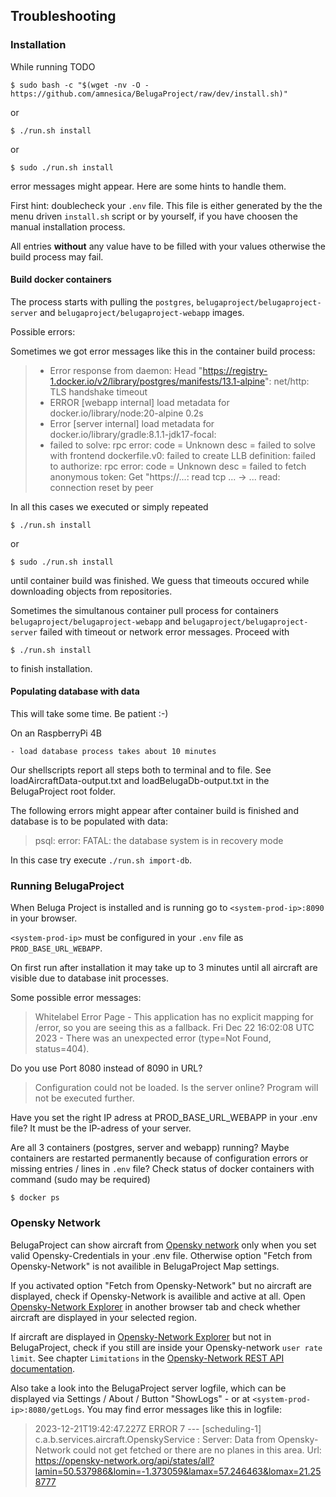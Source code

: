 ## Troubleshooting

### Installation

While running TODO
```
$ sudo bash -c "$(wget -nv -O - https://github.com/amnesica/BelugaProject/raw/dev/install.sh)"
```
or

```
$ ./run.sh install
```

or

```
$ sudo ./run.sh install
```

error messages might appear. Here are some hints to handle them.

First hint: doublecheck your `.env` file. This file is either generated by the the menu driven `install.sh` script or by yourself, if you have choosen the manual installation process.

All entries **without** any value have to be filled with your values otherwise the build process may fail.

#### Build docker containers

The process starts with pulling the `postgres`, `belugaproject/belugaproject-server` and `belugaproject/belugaproject-webapp` images.

Possible errors:

Sometimes we got error messages like this in the container build process:

> - Error response from daemon: Head "https://registry-1.docker.io/v2/library/postgres/manifests/13.1-alpine": net/http: TLS handshake timeout
> - ERROR [webapp internal] load metadata for docker.io/library/node:20-alpine 0.2s
> - Error [server internal] load metadata for docker.io/library/gradle:8.1.1-jdk17-focal:
> - failed to solve: rpc error: code = Unknown desc = failed to solve with frontend dockerfile.v0: failed to create LLB definition: failed to authorize: rpc error: code = Unknown desc = failed to fetch anonymous token: Get "https://...: read tcp ... -> ... read: connection reset by peer

In all this cases we executed or simply repeated

```
$ ./run.sh install
```
or

```
$ sudo ./run.sh install
```

until container build was finished. We guess that timeouts occured while downloading objects from repositories.

Sometimes the simultanous container pull process for containers `belugaproject/belugaproject-webapp` and `belugaproject/belugaproject-server` failed with timeout or network error messages. Proceed with

```
$ ./run.sh install
```

to finish installation.

#### Populating database with data

This will take some time. Be patient :-)

On an RaspberryPi 4B

    - load database process takes about 10 minutes

Our shellscripts report all steps both to terminal and to file. See loadAircraftData-output.txt and loadBelugaDb-output.txt in the BelugaProject root folder.

The following errors might appear after container build is finished and database is to be populated with data:

> psql: error: FATAL: the database system is in recovery mode

In this case try execute `./run.sh import-db`.

### Running BelugaProject

When Beluga Project is installed and is running go to `<system-prod-ip>:8090` in your browser.

`<system-prod-ip>` must be configured in your `.env` file as `PROD_BASE_URL_WEBAPP`.

On first run after installation it may take up to 3 minutes until all aircraft are visible due to database init processes.

Some possible error messages:

> Whitelabel Error Page - This application has no explicit mapping for /error, so you are seeing this as a fallback. Fri Dec 22 16:02:08 UTC 2023 - There was an unexpected error (type=Not Found, status=404).

Do you use Port 8080 instead of 8090 in URL?

> Configuration could not be loaded. Is the server online? Program will not be executed further.

Have you set the right IP adress at PROD_BASE_URL_WEBAPP in your .env file? It must be the IP-adress of your server.

Are all 3 containers (postgres, server and webapp) running? Maybe containers are restarted permanently because of configuration errors or missing entries / lines in `.env` file?
Check status of docker containers with command (sudo may be required)

```
$ docker ps
```

### Opensky Network

BelugaProject can show aircraft from [Opensky network](https://opensky-network.org/) only when you set valid Opensky-Credentials in your .env file. Otherwise option "Fetch from Opensky-Network" is not availible in BelugaProject Map settings.

If you activated option "Fetch from Opensky-Network" but no aircraft are displayed, check if Opensky-Network is availible and active at all. Open [Opensky-Network Explorer](https://opensky-network.org/network/explorer) in another browser tab and check whether aircraft are displayed in your selected region.

If aircraft are displayed in [Opensky-Network Explorer](https://opensky-network.org/network/explorer) but not in BelugaProject, check if you still are inside your Opensky-network `user rate limit`. See chapter `Limitations` in the [Opensky-Network REST API documentation](https://openskynetwork.github.io/opensky-api/rest.html).

Also take a look into the BelugaProject server logfile, which can be displayed via Settings / About / Button "ShowLogs" - or at `<system-prod-ip>:8080/getLogs`. You may find error messages like this in logfile:

> 2023-12-21T19:42:47.227Z ERROR 7 --- [scheduling-1] c.a.b.services.aircraft.OpenskyService : Server: Data from Opensky-Network could not get fetched or there are no planes in this area. Url: https://opensky-network.org/api/states/all?lamin=50.537986&lomin=-1.373059&lamax=57.246463&lomax=21.258777
